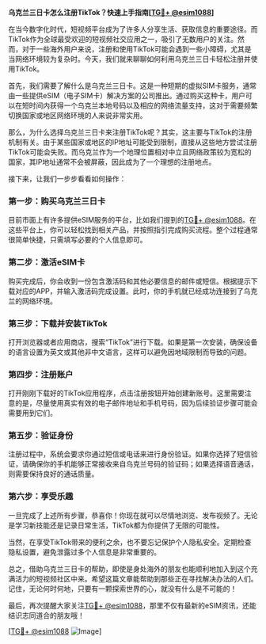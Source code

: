 **乌克兰三日卡怎么注册TikTok？快速上手指南[[TG💪+ @esim1088](https://t.me/s/esim1088)]**

在当今数字化时代，短视频平台成为了许多人分享生活、获取信息的重要途径。而TikTok作为全球最受欢迎的短视频社交应用之一，吸引了无数用户的关注。然而，对于一些海外用户来说，注册和使用TikTok可能会遇到一些小障碍，尤其是当网络环境较为复杂时。今天，我们就来聊聊如何利用乌克兰三日卡轻松注册并使用TikTok。

首先，我们需要了解什么是乌克兰三日卡。这是一种短期的虚拟SIM卡服务，通常由一些提供eSIM（电子SIM卡）解决方案的公司推出。通过购买这种卡，用户可以在短时间内获得一个乌克兰本地号码以及相应的网络流量支持，这对于需要频繁切换国家或地区网络环境的人来说非常实用。

那么，为什么选择乌克兰三日卡来注册TikTok呢？其实，这主要与TikTok的注册机制有关。由于某些国家或地区的IP地址可能受到限制，直接从这些地方尝试注册TikTok可能会失败。而乌克兰作为一个地理位置相对中立且网络政策较为宽松的国家，其IP地址通常不会被屏蔽，因此成为了一个理想的注册地点。

接下来，让我们一步步看看如何操作：

### 第一步：购买乌克兰三日卡

目前市面上有许多提供eSIM服务的平台，比如我们提到的[TG💪+ @esim1088](https://t.me/s/esim1088)。在这些平台上，你可以轻松找到相关产品，并按照指引完成购买流程。整个过程通常很简单快捷，只需填写必要的个人信息即可。

### 第二步：激活eSIM卡

购买完成后，你会收到一份包含激活码和其他必要信息的邮件或短信。根据提示下载对应的APP，并输入激活码完成设置。此时，你的手机就已经成功连接到了乌克兰的网络环境。

### 第三步：下载并安装TikTok

打开浏览器或者应用商店，搜索“TikTok”进行下载。如果是第一次安装，确保设备的语言设置为英文或其他非中文语言，这样可以避免因地域限制而导致的问题。

### 第四步：注册账户

打开刚刚下载好的TikTok应用程序，点击注册按钮开始创建新账号。这里需要注意的是，尽量使用真实有效的电子邮件地址和手机号码，因为后续验证步骤可能会需要用到它们。

### 第五步：验证身份

注册过程中，系统会要求你通过短信或电话来进行身份验证。如果你选择了短信验证，请确保你的手机能够正常接收来自乌克兰号码的验证码；如果选择语音通话，则需要保持良好的通话质量。

### 第六步：享受乐趣

一旦完成了上述所有步骤，恭喜你！你现在就可以尽情地浏览、发布视频了。无论是学习新技能还是记录日常生活，TikTok都为你提供了无限的可能性。

当然，在享受TikTok带来的便利之余，也不要忘记保护个人隐私安全。定期检查隐私设置，避免泄露过多个人信息是非常重要的。

总之，借助乌克兰三日卡的帮助，即使是身处海外的朋友也能顺利地加入到这个充满活力的短视频社区中来。希望这篇文章能帮助到那些正在寻找解决办法的人们。记住，无论何时何地，只要有一颗探索世界的心，就没有什么是不可能的！

最后，再次提醒大家关注[TG💪+ @esim1088](https://t.me/s/esim1088)，那里不仅有最新的eSIM资讯，还能结识志同道合的朋友哦！

[[TG💪+ @esim1088](https://t.me/s/esim1088) ![Image](https://i.postimg.cc/4NQfJmqS/Snipaste-2025-05-13-00-14-12.png)]